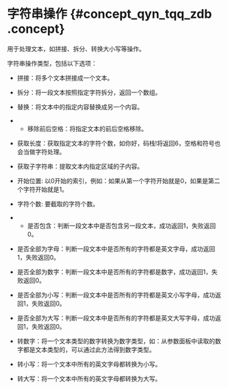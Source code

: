 # 字符串操作 {#concept_qyn_tqq_zdb .concept}

用于处理文本，如拼接、拆分、转换大小写等操作。

字符串操作类型，包括以下选项：

-   拼接：将多个文本拼接成一个文本。

-   拆分：将一段文本按照指定字符拆分，返回一个数组。

-   替换：将文本中的指定内容替换成另一个内容。

-   -   移除前后空格：将指定文本的前后空格移除。

-   获取长度：获取指定文本的字符个数，如你好，码栈!将返回6，空格和符号也会当做字符处理。

-   获取子字符串：提取文本内指定区域的子内容。

-   开始位置: 以0开始的索引，例如：如果从第一个字符开始就是0，如果是第二个字符开始就是1。

-   字符个数: 要截取的字符个数。

-   -   是否包含：判断一段文本中是否包含另一段文本，成功返回1，失败返回0。

-   是否全部为字母：判断一段文本中是否所有的字符都是英文字母，成功返回1，失败返回0。

-   是否全部为数字：判断一段文本中是否所有的字符都是数字，成功返回1，失败返回0。

-   是否全部为小写：判断一段文本中是否所有的字符都是英文小写字母，成功返回1，失败返回0。

-   是否全部为大写：判断一段文本中是否所有的字符都是英文大写字母，成功返回1，失败返回0。

-   转数字：将一个文本类型的数字转换为数字类型，如：从参数面板中读取的数字都是文本类型的，可以通过此方法得到数字类型。

-   转小写：将一个文本中所有的英文字母都转换为小写。

-   转大写：将一个文本中所有的英文字母都转换为大写。


